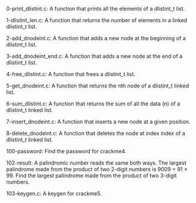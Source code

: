 0-print_dlistint.c: A function that prints all the elements of a dlistint_t list.

1-dlistint_len.c: A function that returns the number of elements in a linked dlistint_t list.

2-add_dnodeint.c: A function that adds a new node at the beginning of a dlistint_t list.

3-add_dnodeint_end.c: A function that adds a new node at the end of a dlistint_t list.

4-free_dlistint.c: A function that frees a dlistint_t list.

5-get_dnodeint.c: A function that returns the nth node of a dlistint_t linked list.

6-sum_dlistint.c: A function that returns the sum of all the data (n) of a dlistint_t linked list.

7-insert_dnodeint.c: A function that inserts a new node at a given position.

8-delete_dnodeint.c: A function that deletes the node at index index of a dlistint_t linked list.

100-password: Find the password for crackme4.

102-result: A palindromic number reads the same both ways. The largest palindrome made from the product of two 2-digit numbers is 9009 = 91 × 99. Find the largest palindrome made from the product of two 3-digit numbers.

103-keygen.c: A keygen for crackme5.


